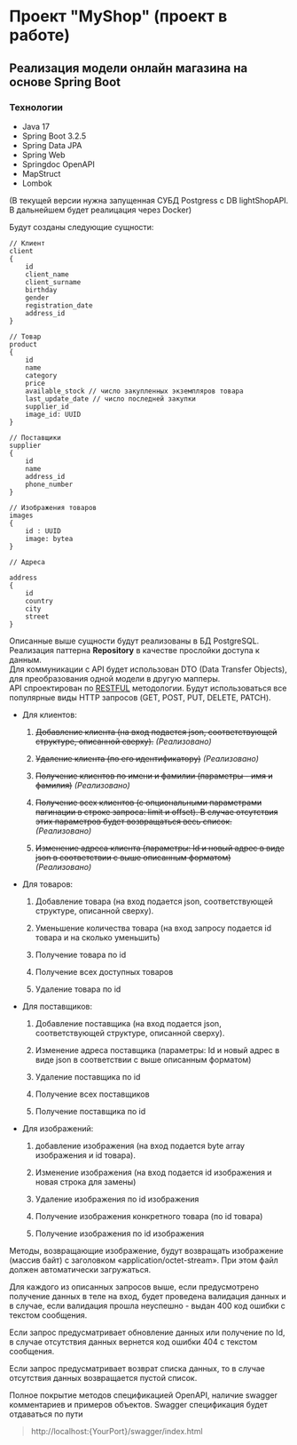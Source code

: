 # Проект "MyShop" (проект в работе)

## Реализация модели онлайн магазина на основе Spring Boot  

### Технологии
- Java 17
- Spring Boot 3.2.5
- Spring Data JPA
- Spring Web
- Springdoc OpenAPI
- MapStruct
- Lombok

(В текущей версии нужна запущенная СУБД Postgress c DB lightShopAPI. В дальнейшем будет реалицация через Docker)

Будут созданы следующие сущности:
```
// Клиент
client
{
    id
    client_name
    client_surname
    birthday
    gender
    registration_date
    address_id
}
```
```
// Товар
product
{
    id
    name
    category
    price
    available_stock // число закупленных экземпляров товара
    last_update_date // число последней закупки
    supplier_id
    image_id: UUID
}
```
```
// Поставщики
supplier
{
    id
    name
    address_id
    phone_number
}
```
```
// Изображения товаров
images
{
    id : UUID
    image: bytea
}
```

```
// Адреса

address 
{
    id
    country
    city
    street
}

```

Описанные выше сущности будут реализованы в БД PostgreSQL. Реализация паттерна **Repository** в качестве прослойки доступа к данным.  
Для коммуникации с API будет использован DTO (Data Transfer Objects), для преобразования одной модели в другую мапперы.   
API спроектирован по [RESTFUL](https://restfulapi.net/) методологии. Будут использоваться все популярные виды HTTP запросов (GET, POST, PUT, DELETE, PATCH).

- Для клиентов:
    
    1) ~~Добавление клиента (на вход подается json, соответствующей структуре, описанной сверху).~~ *(Реализовано)*

    2) ~~Удаление клиента (по его идентификатору)~~ *(Реализовано)*

    3) ~~Получение клиентов по имени и фамилии (параметры - имя и фамилия)~~ *(Реализовано)*

    4) ~~Получение всех клиентов (с опциональными параметрами пагинации в строке запроса: limit и offset). В случае отсутствия этих параметров будет возвращаться весь список.~~ *(Реализовано)*

    5) ~~Изменение адреса клиента (параметры: Id и новый адрес в виде json в соответствии с выше описанным форматом)~~ *(Реализовано)*

- Для товаров:

    1) Добавление товара (на вход подается json, соответствующей структуре, описанной сверху).

    2) Уменьшение количества товара (на вход запросу подается id товара и на сколько уменьшить)

    3) Получение товара по id

    4) Получение всех доступных товаров

    5) Удаление товара по id

- Для поставщиков:

    1) Добавление поставщика (на вход подается json, соответствующей структуре, описанной сверху).

    2) Изменение адреса поставщика (параметры: Id и новый адрес в виде json в соответствии с выше описанным форматом)

    3) Удаление поставщика по id

    4) Получение всех поставщиков

    5) Получение поставщика по id

- Для изображений:

    1) добавление изображения (на вход подается byte array изображения и id товара).

    2) Изменение изображения (на вход подается id изображения и новая строка для замены)

    3) Удаление изображения по id изображения

    4) Получение изображения конкретного товара (по id товара) 
   
    5) Получение изображения по id изображения

Методы, возвращающие изображение, будут возвращать изображение (массив байт) с заголовком «application/octet-stream». При этом файл должен автоматически загружаться.

Для каждого из описанных запросов выше, если предусмотрено получение данных в теле на вход, будет проведена валидация данных и в случае, если валидация прошла неуспешно - выдан 400 код ошибки с текстом сообщения.

Если запрос предусматривает обновление данных или получение по Id, в случае отсутствия данных вернется код ошибки 404 с текстом сообщения.

Если запрос предусматривает возврат списка данных, то в случае отсутствия данных возвращается пустой список.

Полное покрытие методов спецификацией OpenAPI, наличие swagger комментариев и примеров объектов. Swagger спецификация будет отдаваться по пути 
  >http://localhost:{YourPort}/swagger/index.html


